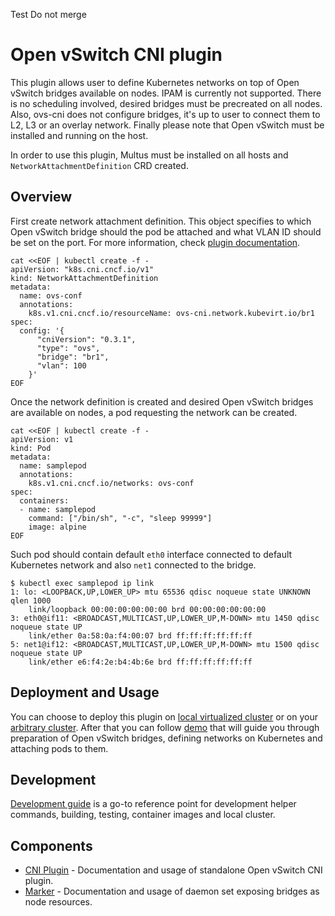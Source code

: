 Test Do not merge
# Open vSwitch CNI plugin

This plugin allows user to define Kubernetes networks on top of Open vSwitch bridges available on nodes. IPAM is currently not supported. There is no scheduling involved, desired bridges must be precreated on all nodes. Also, ovs-cni does not configure bridges, it's up to user to connect them to L2, L3 or an overlay network. Finally please note that Open vSwitch must be installed and running on the host.

In order to use this plugin, Multus must be installed on all hosts and `NetworkAttachmentDefinition` CRD created.

## Overview

First create network attachment definition. This object specifies to which Open vSwitch bridge should the pod be attached and what VLAN ID should be set on the port. For more information, check [plugin documentation](docs/cni-plugin.md).

```shell
cat <<EOF | kubectl create -f -
apiVersion: "k8s.cni.cncf.io/v1"
kind: NetworkAttachmentDefinition
metadata:
  name: ovs-conf
  annotations:
    k8s.v1.cni.cncf.io/resourceName: ovs-cni.network.kubevirt.io/br1
spec:
  config: '{
      "cniVersion": "0.3.1",
      "type": "ovs",
      "bridge": "br1",
      "vlan": 100
    }'
EOF
```

Once the network definition is created and desired Open vSwitch bridges are available on nodes, a pod requesting the network can be created.

```shell
cat <<EOF | kubectl create -f -
apiVersion: v1
kind: Pod
metadata:
  name: samplepod
  annotations:
    k8s.v1.cni.cncf.io/networks: ovs-conf
spec:
  containers:
  - name: samplepod
    command: ["/bin/sh", "-c", "sleep 99999"]
    image: alpine
EOF
```

Such pod should contain default `eth0` interface connected to default Kubernetes network and also `net1` connected to the bridge.

```shell
$ kubectl exec samplepod ip link
1: lo: <LOOPBACK,UP,LOWER_UP> mtu 65536 qdisc noqueue state UNKNOWN qlen 1000
    link/loopback 00:00:00:00:00:00 brd 00:00:00:00:00:00
3: eth0@if11: <BROADCAST,MULTICAST,UP,LOWER_UP,M-DOWN> mtu 1450 qdisc noqueue state UP
    link/ether 0a:58:0a:f4:00:07 brd ff:ff:ff:ff:ff:ff
5: net1@if12: <BROADCAST,MULTICAST,UP,LOWER_UP,M-DOWN> mtu 1500 qdisc noqueue state UP
    link/ether e6:f4:2e:b4:4b:6e brd ff:ff:ff:ff:ff:ff
```

## Deployment and Usage

You can choose to deploy this plugin on [local virtualized cluster](docs/deployment-on-local-cluster.md) or on your [arbitrary cluster](docs/deployment-on-arbitrary-cluster.md). After that you can follow [demo](docs/demo.md) that will guide you through preparation of Open vSwitch bridges, defining networks on Kubernetes and attaching pods to them.

## Development

[Development guide](docs/devel-guide.md) is a go-to reference point for development helper commands, building, testing, container images and local cluster.

## Components

 * [CNI Plugin](docs/cni-plugin.md) - Documentation and usage of standalone Open vSwitch CNI plugin.
 * [Marker](docs/marker.md) - Documentation and usage of daemon set exposing bridges as node resources.
